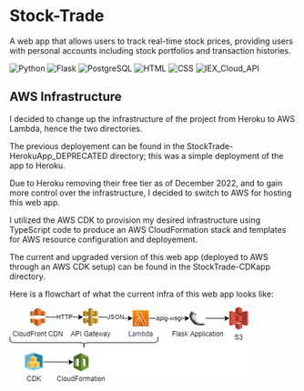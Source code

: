 
<!--<img src="demo/Logo.png" alt="$tock Trade" style="text-align: center" />-->
# Stock-Trade

<!--A stock trading simulator web app via which users can buy and sell stocks with real-time prices from the IEX stock exchange.-->A web app that allows users to track real-time stock prices, providing users with personal accounts including stock portfolios and transaction histories. <!-- Check out $tock Trade <a href="https://d1swsc7pdfwfna.cloudfront.net/" target="_top">here</a>! -->

![Python](https://img.shields.io/badge/-Python-05122A?style=flat&logo=Python)
![Flask](https://img.shields.io/badge/-Flask-05122A?style=flat&logo=Flask)
![PostgreSQL](https://img.shields.io/badge/-PostgreSQL-05122A?style=flat&logo=PostgreSQL)
![HTML](https://img.shields.io/badge/-HTML5-05122A?style=flat&logo=HTML5)
![CSS](https://img.shields.io/badge/-CSS-05122A?style=flat&logo=CSS)
![IEX_Cloud_API](https://img.shields.io/badge/-IEX_Cloud_API-05122A?style=flat&logo=IEX_Cloud_API)

## AWS Infrastructure

I decided to change up the infrastructure of the project from Heroku to AWS Lambda, hence the two directories.

The previous deployement can be found in the StockTrade-HerokuApp_DEPRECATED directory; this was a simple deployment of the app to Heroku.

Due to Heroku removing their free tier as of December 2022, and to gain more control over the infrastructure, I decided to switch to AWS for hosting this web app.

I utilized the AWS CDK to provision my desired infrastructure using TypeScript code to produce an AWS CloudFormation stack and templates for AWS resource configuration and deployement. 

The current and upgraded version of this web app (deployed to AWS through an AWS CDK setup) can be found in the StockTrade-CDKapp directory.

Here is a flowchart of what the current infra of this web app looks like:

<img src="readme_images/serverless-flask-infra.png" alt="$tock Trade Infra" style="text-align: center; background-color: white" />


<!-- <img src="https://img.shields.io/badge/-Python-blue" /> <img src="https://img.shields.io/badge/-Flask-green" /> <img src="https://img.shields.io/badge/-PostgreSQL-red" /> <img src="https://img.shields.io/badge/-IEX_Cloud_API-orange" /> <img src="https://img.shields.io/badge/-HTML5-yellow" /> <img src="https://img.shields.io/badge/-CSS-purple" /> -->
<!--[Python](https://img.shields.io/badge/-Python-yellow) [Flask](https://img.shields.io/badge/-Flask-green) [PostgreSQL](https://img.shields.io/badge/-PostgreSQL-orange)-->

<!--## ✨ Features
- Intuitive interface that allows users to view their stock portfolios and transaction history.
- Fully functioning user account system utilizing a PostgreSQL database and Flask sessions.
- Real time stock prices obtained using the IEX stock exchange API.
-->

<!-- ## ⚙ Installation 

1. `git clone https://github.com/Iliaromanov/Stock-Trade.git`

2. `cd Stock-Trade`

3. `pip install -r requirements.txt`

4. `python app.py` -->

<!--Made with ❤ by [Ilia](https://github.com/Iliaromanov) 😁
https://ilia-stock-trade.herokuapp.com/-->

